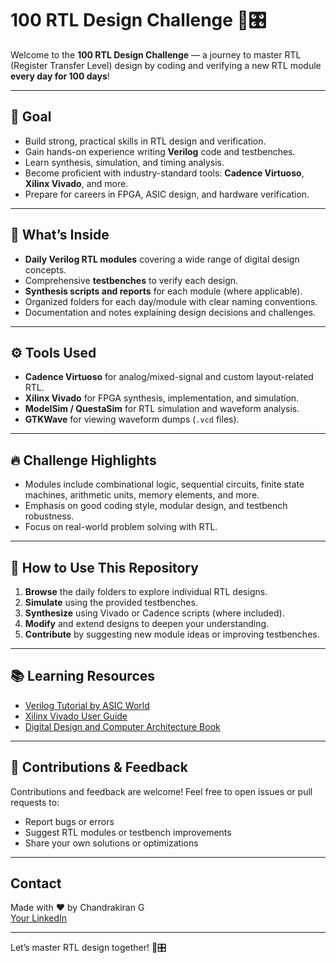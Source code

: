 # 100 RTL Design Challenge 🚀🎛️

Welcome to the **100 RTL Design Challenge** — a journey to master RTL (Register Transfer Level) design by coding and verifying a new RTL module **every day for 100 days**!

---

## 🎯 Goal

- Build strong, practical skills in RTL design and verification.
- Gain hands-on experience writing **Verilog** code and testbenches.
- Learn synthesis, simulation, and timing analysis.
- Become proficient with industry-standard tools: **Cadence Virtuoso**, **Xilinx Vivado**, and more.
- Prepare for careers in FPGA, ASIC design, and hardware verification.

---

## 📂 What’s Inside

- **Daily Verilog RTL modules** covering a wide range of digital design concepts.
- Comprehensive **testbenches** to verify each design.
- **Synthesis scripts and reports** for each module (where applicable).
- Organized folders for each day/module with clear naming conventions.
- Documentation and notes explaining design decisions and challenges.

---

## ⚙️ Tools Used

- **Cadence Virtuoso** for analog/mixed-signal and custom layout-related RTL.
- **Xilinx Vivado** for FPGA synthesis, implementation, and simulation.
- **ModelSim / QuestaSim** for RTL simulation and waveform analysis.
- **GTKWave** for viewing waveform dumps (`.vcd` files).

---

## 🔥 Challenge Highlights

- Modules include combinational logic, sequential circuits, finite state machines, arithmetic units, memory elements, and more.
- Emphasis on good coding style, modular design, and testbench robustness.
- Focus on real-world problem solving with RTL.

---

## 🚀 How to Use This Repository

1. **Browse** the daily folders to explore individual RTL designs.
2. **Simulate** using the provided testbenches.
3. **Synthesize** using Vivado or Cadence scripts (where included).
4. **Modify** and extend designs to deepen your understanding.
5. **Contribute** by suggesting new module ideas or improving testbenches.

---

## 📚 Learning Resources

- [Verilog Tutorial by ASIC World](http://asic-world.com/verilog/)
- [Xilinx Vivado User Guide](https://www.xilinx.com/support/documentation-navigation/design-hubs/dh0002-vivado-design-hub.html)
- [Digital Design and Computer Architecture Book](https://www.amazon.com/Digital-Design-Computer-Architecture-Second/dp/0123944244)

---

## 🙌 Contributions & Feedback

Contributions and feedback are welcome! Feel free to open issues or pull requests to:

- Report bugs or errors
- Suggest RTL modules or testbench improvements
- Share your own solutions or optimizations

---

## Contact

Made with ❤️ by Chandrakiran G  
[Your LinkedIn](www.linkedin.com/in/chandrakiran-g-409816257) 

---

Let’s master RTL design together! 🚀🎛️
